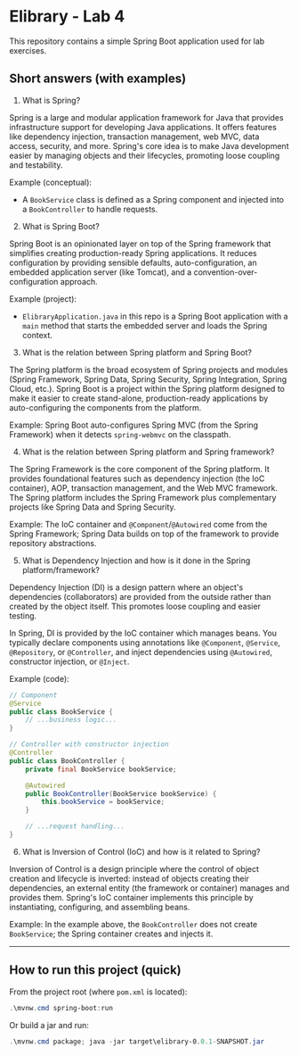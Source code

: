 # Elibrary - Lab 4

This repository contains a simple Spring Boot application used for lab exercises.

## Short answers (with examples)

1. What is Spring?

Spring is a large and modular application framework for Java that provides infrastructure support for developing Java applications. It offers features like dependency injection, transaction management, web MVC, data access, security, and more. Spring's core idea is to make Java development easier by managing objects and their lifecycles, promoting loose coupling and testability.

Example (conceptual):
- A `BookService` class is defined as a Spring component and injected into a `BookController` to handle requests.

2. What is Spring Boot?

Spring Boot is an opinionated layer on top of the Spring framework that simplifies creating production-ready Spring applications. It reduces configuration by providing sensible defaults, auto-configuration, an embedded application server (like Tomcat), and a convention-over-configuration approach.

Example (project):
- `ElibraryApplication.java` in this repo is a Spring Boot application with a `main` method that starts the embedded server and loads the Spring context.

3. What is the relation between Spring platform and Spring Boot?

The Spring platform is the broad ecosystem of Spring projects and modules (Spring Framework, Spring Data, Spring Security, Spring Integration, Spring Cloud, etc.). Spring Boot is a project within the Spring platform designed to make it easier to create stand-alone, production-ready applications by auto-configuring the components from the platform.

Example: Spring Boot auto-configures Spring MVC (from the Spring Framework) when it detects `spring-webmvc` on the classpath.

4. What is the relation between Spring platform and Spring framework?

The Spring Framework is the core component of the Spring platform. It provides foundational features such as dependency injection (the IoC container), AOP, transaction management, and the Web MVC framework. The Spring platform includes the Spring Framework plus complementary projects like Spring Data and Spring Security.

Example: The IoC container and `@Component`/`@Autowired` come from the Spring Framework; Spring Data builds on top of the framework to provide repository abstractions.

5. What is Dependency Injection and how is it done in the Spring platform/framework?

Dependency Injection (DI) is a design pattern where an object's dependencies (collaborators) are provided from the outside rather than created by the object itself. This promotes loose coupling and easier testing.

In Spring, DI is provided by the IoC container which manages beans. You typically declare components using annotations like `@Component`, `@Service`, `@Repository`, or `@Controller`, and inject dependencies using `@Autowired`, constructor injection, or `@Inject`.

Example (code):

```java
// Component
@Service
public class BookService {
    // ...business logic...
}

// Controller with constructor injection
@Controller
public class BookController {
    private final BookService bookService;

    @Autowired
    public BookController(BookService bookService) {
        this.bookService = bookService;
    }

    // ...request handling...
}
```

6. What is Inversion of Control (IoC) and how is it related to Spring?

Inversion of Control is a design principle where the control of object creation and lifecycle is inverted: instead of objects creating their dependencies, an external entity (the framework or container) manages and provides them. Spring's IoC container implements this principle by instantiating, configuring, and assembling beans.

Example: In the example above, the `BookController` does not create `BookService`; the Spring container creates and injects it.

---

## How to run this project (quick)

From the project root (where `pom.xml` is located):

```powershell
.\mvnw.cmd spring-boot:run
```

Or build a jar and run:

```powershell
.\mvnw.cmd package; java -jar target\elibrary-0.0.1-SNAPSHOT.jar
```

